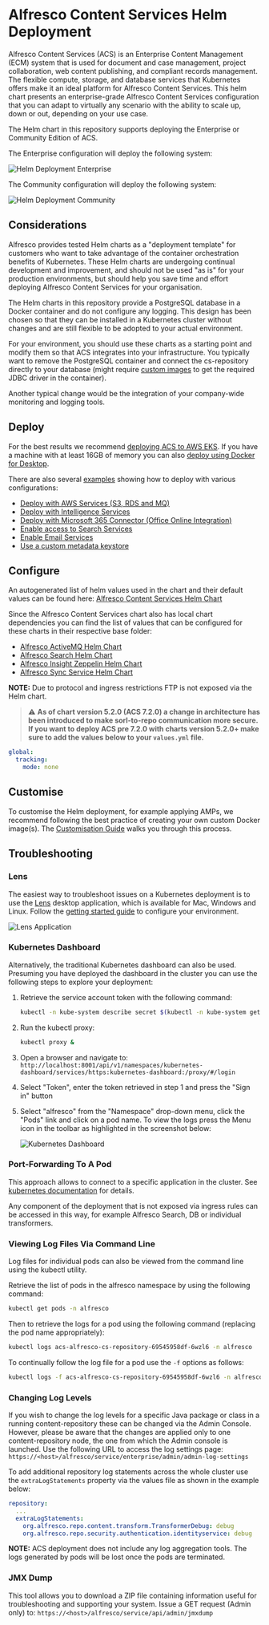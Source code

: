 # Alfresco Content Services Helm Deployment

Alfresco Content Services (ACS) is an Enterprise Content Management (ECM) system that is used for document and case management, project collaboration, web content publishing, and compliant records management.  The flexible compute, storage, and database services that Kubernetes offers make it an ideal platform for Alfresco Content Services. This helm chart presents an enterprise-grade Alfresco Content Services configuration that you can adapt to virtually any scenario with the ability to scale up, down or out, depending on your use case.

The Helm chart in this repository supports deploying the Enterprise or Community Edition of ACS.

The Enterprise configuration will deploy the following system:

![Helm Deployment Enterprise](./diagrams/helm-enterprise.png)

The Community configuration will deploy the following system:

![Helm Deployment Community](./diagrams/helm-community.png)

## Considerations

Alfresco provides tested Helm charts as a "deployment template" for customers who want to take advantage of the container orchestration benefits of Kubernetes. These Helm charts are undergoing continual development and improvement, and should not be used "as is" for your production environments, but should help you save time and effort deploying Alfresco Content Services for your organisation.

The Helm charts in this repository provide a PostgreSQL database in a Docker container and do not configure any logging. This design has been chosen so that they can be installed in a Kubernetes cluster without changes and are still flexible to be adopted to your actual environment.

For your environment, you should use these charts as a starting point and modify them so that ACS integrates into your infrastructure. You typically want to remove the PostgreSQL container and connect the cs-repository directly to your database (might require [custom images](../docker-compose/examples/customisation-guidelines.md) to get the required JDBC driver in the container).

Another typical change would be the integration of your company-wide monitoring and logging tools.

## Deploy

For the best results we recommend [deploying ACS to AWS EKS](./eks-deployment.md). If you have a machine with at least 16GB of memory you can also [deploy using Docker for Desktop](./docker-desktop-deployment.md).

There are also several [examples](./examples) showing how to deploy with various configurations:

* [Deploy with AWS Services (S3, RDS and MQ)](./examples/with-aws-services.md)
* [Deploy with Intelligence Services](./examples/with-ai.md)
* [Deploy with Microsoft 365 Connector (Office Online Integration)](./examples/with-ooi.md)
* [Enable access to Search Services](./examples/search-external-access.md)
* [Enable Email Services](./examples/email-enabled.md)
* [Use a custom metadata keystore](./examples/custom-metadata-keystore.md)

## Configure

An autogenerated list of helm values used in the chart and their default values can be found here: [Alfresco Content Services Helm Chart](./../../helm/alfresco-content-services/README.md)

Since the Alfresco Content Services chart also has local chart dependencies you can find the list of values that can be configured for these charts in their respective base folder:
- [Alfresco ActiveMQ Helm Chart](./../../helm/alfresco-content-services/charts/activemq/README.md)
- [Alfresco Search Helm Chart](./../../helm/alfresco-content-services/charts/alfresco-search/README.md)
- [Alfresco Insight Zeppelin Helm Chart](./../../helm/alfresco-content-services/charts/alfresco-search/charts/alfresco-insight-zeppelin/README.md)
- [Alfresco Sync Service Helm Chart](./../../helm/alfresco-content-services/charts/alfresco-sync-service/README.md)

**NOTE:** Due to protocol and ingress restrictions FTP is not exposed via the Helm chart.

> :warning: **As of chart version 5.2.0 (ACS 7.2.0) a change in architecture has been introduced to make sorl-to-repo communication more secure. If you want to deploy ACS pre 7.2.0 with charts version 5.2.0+ make sure to add the values below to your `values.yml` file.**

```yaml
global:
  tracking:
    mode: none
```

## Customise

To customise the Helm deployment, for example applying AMPs, we recommend following the best practice of creating your own custom Docker image(s). The [Customisation Guide](./examples/customisation-guidelines.md) walks you through this process.

## Troubleshooting

### Lens

The easiest way to troubleshoot issues on a Kubernetes deployment is to use the [Lens](https://k8slens.dev) desktop application, which is available for Mac, Windows and Linux. Follow the [getting started guide](https://docs.k8slens.dev/v4.0.3/getting-started) to configure your environment.

![Lens Application](./diagrams/k8s-lens.png)

### Kubernetes Dashboard

Alternatively, the traditional Kubernetes dashboard can also be used. Presuming you have deployed the dashboard in the cluster you can use the following steps to explore your deployment:

1. Retrieve the service account token with the following command:

    ```bash
    kubectl -n kube-system describe secret $(kubectl -n kube-system get secret | grep eks-admin | awk '{print $1}')
    ```

2. Run the kubectl proxy:

    ```bash
    kubectl proxy &
    ```

3. Open a browser and navigate to: `http://localhost:8001/api/v1/namespaces/kubernetes-dashboard/services/https:kubernetes-dashboard:/proxy/#/login`

4. Select "Token", enter the token retrieved in step 1 and press the "Sign in" button

5. Select "alfresco" from the "Namespace" drop-down menu, click the "Pods" link and click on a pod name. To view the logs press the Menu icon in the toolbar as highlighted in the screenshot below:

    ![Kubernetes Dashboard](./diagrams/k8s-dashboard.png)

### Port-Forwarding To A Pod

This approach allows to connect to a specific application in the cluster.
See [kubernetes documentation](https://kubernetes.io/docs/tasks/access-application-cluster/port-forward-access-application-cluster) for details.

Any component of the deployment that is not exposed via ingress rules can be accessed in this way, for example Alfresco Search, DB or individual transformers.

### Viewing Log Files Via Command Line

Log files for individual pods can also be viewed from the command line using the kubectl utility.

Retrieve the list of pods in the alfresco namespace by using the following command:

```bash
kubectl get pods -n alfresco
```

Then to retrieve the logs for a pod using the following command (replacing the pod name appropriately):

```bash
kubectl logs acs-alfresco-cs-repository-69545958df-6wzl6 -n alfresco
```

To continually follow the log file for a pod use the `-f` options as follows:

```bash
kubectl logs -f acs-alfresco-cs-repository-69545958df-6wzl6 -n alfresco
```

### Changing Log Levels

If you wish to change the log levels for a specific Java package or class in a running content-repository these can be changed via the Admin Console. However, please be aware that the changes are applied only to one content-repository node, the one from which the Admin console is launched. Use the following URL to access the log settings page: `https://<host>/alfresco/service/enterprise/admin/admin-log-settings`

To add additional repository log statements across the whole cluster use the `extraLogStatements` property via the values file as shown in the example below:

```yaml
repository:
  ...
  extraLogStatements:
    org.alfresco.repo.content.transform.TransformerDebug: debug
    org.alfresco.repo.security.authentication.identityservice: debug
```

**NOTE:** ACS deployment does not include any log aggregation tools. The logs generated by pods will be lost once the pods are terminated.

### JMX Dump

This tool allows you to download a ZIP file containing information useful for troubleshooting and supporting your system. Issue a GET request (Admin only) to: `https://<host>/alfresco/service/api/admin/jmxdump`
